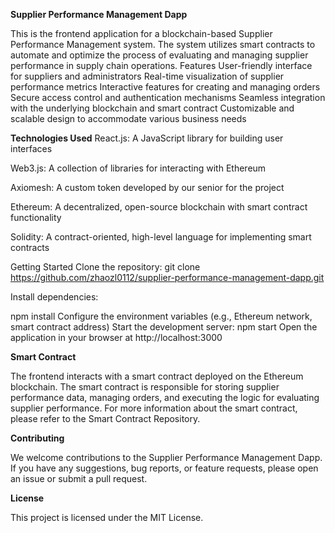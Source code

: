 **Supplier Performance Management Dapp**

This is the frontend application for a blockchain-based Supplier Performance Management system. The system utilizes smart contracts to automate and optimize the process of evaluating and managing supplier performance in supply chain operations.
Features
User-friendly interface for suppliers and administrators
Real-time visualization of supplier performance metrics
Interactive features for creating and managing orders
Secure access control and authentication mechanisms
Seamless integration with the underlying blockchain and smart contract
Customizable and scalable design to accommodate various business needs

**Technologies Used**
React.js: A JavaScript library for building user interfaces

Web3.js: A collection of libraries for interacting with Ethereum

Axiomesh: A custom token developed by our senior for the project

Ethereum: A decentralized, open-source blockchain with smart contract functionality

Solidity: A contract-oriented, high-level language for implementing smart contracts

Getting Started
Clone the repository:
git clone https://github.com/zhaozl0112/supplier-performance-management-dapp.git

Install dependencies:

npm install
Configure the environment variables (e.g., Ethereum network, smart contract address)
Start the development server:
npm start
Open the application in your browser at http://localhost:3000

**Smart Contract**

The frontend interacts with a smart contract deployed on the Ethereum blockchain. The smart contract is responsible for storing supplier performance data, managing orders, and executing the logic for evaluating supplier performance.
For more information about the smart contract, please refer to the Smart Contract Repository.

**Contributing**

We welcome contributions to the Supplier Performance Management Dapp. If you have any suggestions, bug reports, or feature requests, please open an issue or submit a pull request.

**License**

This project is licensed under the MIT License.
